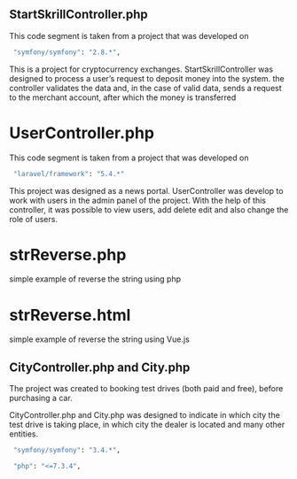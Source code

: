 ## StartSkrillController.php

This code segment is taken from a project that was developed on

```bash
 "symfony/symfony": "2.8.*",
```

This is a project for cryptocurrency exchanges.
StartSkrillController was designed to process a user’s request to deposit money into the system.
the controller validates the data and, in the case of valid data, sends a request to the merchant account, after which the money is transferred

# UserController.php

This code segment is taken from a project that was developed on

```bash
 "laravel/framework": "5.4.*"
```
This project was designed as a news portal.
UserController was develop to work with users in the admin panel of the project.
With the help of this controller, it was possible to view users, add delete edit and also change the role of users.

# strReverse.php

simple example of reverse the string using php


# strReverse.html

simple example of reverse the string using Vue.js


## CityController.php and City.php

The project was created to booking test drives (both paid and free), before purchasing a car.

CityController.php and City.php was designed to indicate in which city the test drive is taking place, in which city the dealer is located and many other entities.


```bash
 "symfony/symfony": "3.4.*",
```
```bash
 "php": "<=7.3.4",
```
